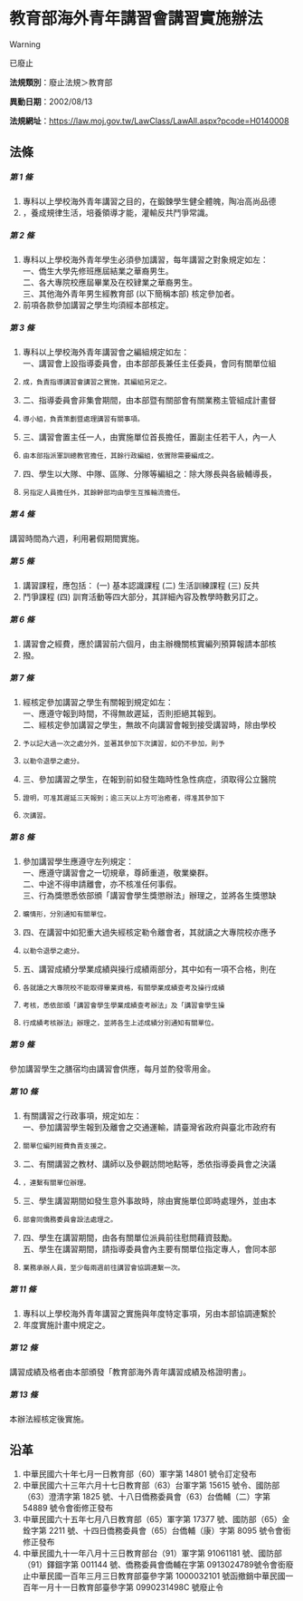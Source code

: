 # 教育部海外青年講習會講習實施辦法


> [!WARNING]
> 已廢止


**法規類別**：廢止法規＞教育部

**異動日期**：2002/08/13  

**法規網址**：https://law.moj.gov.tw/LawClass/LawAll.aspx?pcode=H0140008



## 法條
##### 第 1 條
1. 專科以上學校海外青年講習之目的，在鍛鍊學生健全體魄，陶冶高尚品德
1. ，養成規律生活，培養領導才能，灌輸反共鬥爭常識。

##### 第 2 條
1. 專科以上學校海外青年學生必須參加講習，每年講習之對象規定如左：  
一、僑生大學先修班應屆結業之華裔男生。  
二、各大專院校應屆畢業及在校肄業之華裔男生。  
三、其他海外青年男生經教育部 (以下簡稱本部) 核定參加者。
1. 前項各款參加講習之學生均須經本部核定。

##### 第 3 條
1. 專科以上學校海外青年講習會之編組規定如左：  
一、講習會上設指導委員會，由本部部長兼任主任委員，會同有關單位組
1.     成，負責指導講習會講習之實施，其編組另定之。
1. 二、指導委員會非集會期間，由本部暨有關部會有關業務主管組成計畫督
1.     導小組，負責策劃暨處理講習有關事項。
1. 三、講習會置主任一人，由實施單位首長擔任，置副主任若干人，內一人
1.     由本部指派軍訓總教官擔任，其餘行政編組，依實除需要編成之。
1. 四、學生以大隊、中隊、區隊、分隊等編組之：除大隊長與各級輔導長，
1.     另指定人員擔任外，其餘幹部均由學生互推輪流擔任。

##### 第 4 條
講習時間為六週，利用暑假期間實施。

##### 第 5 條
1. 講習課程，應包括： (一) 基本認識課程 (二) 生活訓練課程 (三) 反共
1. 鬥爭課程 (四) 訓育活動等四大部分，其詳細內容及教學時數另訂之。

##### 第 6 條
1. 講習會之經費，應於講習前六個月，由主辦機關核實編列預算報請本部核
1. 撥。

##### 第 7 條
1. 經核定參加講習之學生有關報到規定如左：  
一、應遵守報到時間，不得無故遲延，否則拒絕其報到。  
二、經核定參加講習之學生，無故不向講習會報到接受講習時，除由學校
1.     予以記大過一次之處分外，並著其參加下次講習，如仍不參加，則予
1.     以勒令退學之處分。
1. 三、參加講習之學生，在報到前如發生臨時性急性病症，須取得公立醫院
1.     證明，可准其遲延三天報到；逾三天以上方可治癒者，得准其參加下
1.     次講習。

##### 第 8 條
1. 參加講習學生應遵守左列規定：  
一、應遵守講習會之一切規章，尊師重道，敬業樂群。  
二、中途不得申請離會，亦不核准任何事假。  
三、行為獎懲悉依部頒「講習會學生獎懲辦法」辦理之，並將各生獎懲缺
1.     曠情形，分別通知有關單位。
1. 四、在講習中如犯重大過失經核定勒令離會者，其就讀之大專院校亦應予
1.     以勒令退學之處分。
1. 五、講習成績分學業成績與操行成績兩部分，其中如有一項不合格，則在
1.     各就讀之大專院校不能取得畢業資格，有關學業成績查考及操行成績
1.     考核，悉依部頒「講習會學生學業成績查考辦法」及「講習會學生操
1.     行成績考核辦法」辦理之，並將各生上述成績分別通知有關單位。

##### 第 9 條
參加講習學生之膳宿均由講習會供應，每月並酌發零用金。

##### 第 10 條
1. 有關講習之行政事項，規定如左：  
一、參加講習學生報到及離會之交通運輸，請臺灣省政府與臺北市政府有
1.     關單位編列經費負責支援之。
1. 二、有關講習之教材、講師以及參觀訪問地點等，悉依指導委員會之決議
1.     ，連繫有關單位辦理。
1. 三、學生講習期間如發生意外事故時，除由實施單位即時處理外，並由本
1.     部會同僑務委員會設法處理之。
1. 四、學生在講習期間，由各有關單位派員前往慰問藉資鼓勵。  
五、學生在講習期間，請指導委員會內主要有關單位指定專人，會同本部
1.     業務承辦人員，至少每兩週前往講習會協調連繫一次。

##### 第 11 條
1. 專科以上學校海外青年講習之實施與年度特定事項，另由本部協調連繫於
1. 年度實施計畫中規定之。

##### 第 12 條
講習成績及格者由本部頒發「教育部海外青年講習成績及格證明書」。

##### 第 13 條
本辦法經核定後實施。

## 沿革
1. 中華民國六十年七月一日教育部（60）軍字第 14801  號令訂定發布
1. 中華民國六十三年六月十七日教育部（63）台軍字第 15615  號令、國防部（63）澄清字第 1825 號、十八日僑務委員會（63）台僑輔（二）字第 54889  號令會銜修正發布
1. 中華民國六十五年七月八日教育部（65）軍字第 17377  號、國防部（65）金銓字第 2211 號、十四日僑務委員會（65）台僑輔（康）字第 8095 號令會銜修正發布
1. 中華民國九十一年八月十三日教育部台（91）軍字第 91061181 號、國防部（91）鐸錮字第 001144 號、僑務委員會僑輔在字第 0913024789號令會銜廢止中華民國一百年三月三日教育部臺參字第 1000032101 號函撤銷中華民國一百年一月十一日教育部臺參字第 0990231498C  號廢止令
